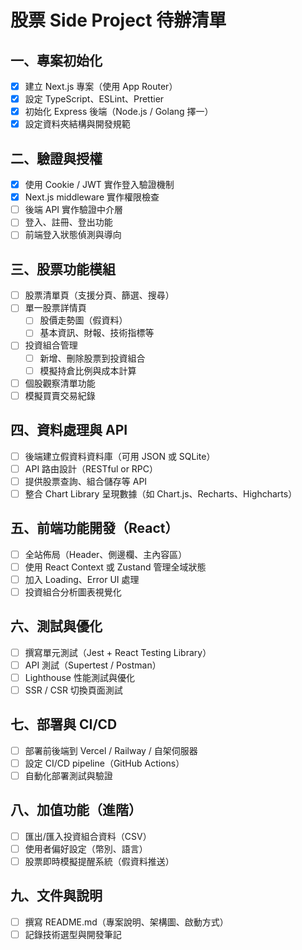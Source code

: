 # 股票 Side Project 待辦清單

## 一、專案初始化
- [x] 建立 Next.js 專案（使用 App Router）
- [x] 設定 TypeScript、ESLint、Prettier
- [x] 初始化 Express 後端（Node.js / Golang 擇一）
- [x] 設定資料夾結構與開發規範

## 二、驗證與授權
- [x] 使用 Cookie / JWT 實作登入驗證機制
- [x] Next.js middleware 實作權限檢查
- [ ] 後端 API 實作驗證中介層
- [ ] 登入、註冊、登出功能
- [ ] 前端登入狀態偵測與導向

## 三、股票功能模組
- [ ] 股票清單頁（支援分頁、篩選、搜尋）
- [ ] 單一股票詳情頁
  - [ ] 股價走勢圖（假資料）
  - [ ] 基本資訊、財報、技術指標等
- [ ] 投資組合管理
  - [ ] 新增、刪除股票到投資組合
  - [ ] 模擬持倉比例與成本計算
- [ ] 個股觀察清單功能
- [ ] 模擬買賣交易紀錄

## 四、資料處理與 API
- [ ] 後端建立假資料資料庫（可用 JSON 或 SQLite）
- [ ] API 路由設計（RESTful or RPC）
- [ ] 提供股票查詢、組合儲存等 API
- [ ] 整合 Chart Library 呈現數據（如 Chart.js、Recharts、Highcharts）

## 五、前端功能開發（React）
- [ ] 全站佈局（Header、側邊欄、主內容區）
- [ ] 使用 React Context 或 Zustand 管理全域狀態
- [ ] 加入 Loading、Error UI 處理
- [ ] 投資組合分析圖表視覺化

## 六、測試與優化
- [ ] 撰寫單元測試（Jest + React Testing Library）
- [ ] API 測試（Supertest / Postman）
- [ ] Lighthouse 性能測試與優化
- [ ] SSR / CSR 切換頁面測試

## 七、部署與 CI/CD
- [ ] 部署前後端到 Vercel / Railway / 自架伺服器
- [ ] 設定 CI/CD pipeline（GitHub Actions）
- [ ] 自動化部署測試與驗證

## 八、加值功能（進階）
- [ ] 匯出/匯入投資組合資料（CSV）
- [ ] 使用者偏好設定（幣別、語言）
- [ ] 股票即時模擬提醒系統（假資料推送）

## 九、文件與說明
- [ ] 撰寫 README.md（專案說明、架構圖、啟動方式）
- [ ] 記錄技術選型與開發筆記
